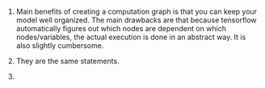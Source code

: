 1. Main benefits of creating a computation graph is that you can keep your model well organized.  The main drawbacks are that because tensorflow automatically figures out which nodes are dependent on which nodes/variables, the actual execution is done in an abstract way.  It is also slightly cumbersome.

2.  They are the same statements.

3.  